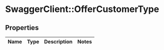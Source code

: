 # SwaggerClient::OfferCustomerType

## Properties
Name | Type | Description | Notes
------------ | ------------- | ------------- | -------------


